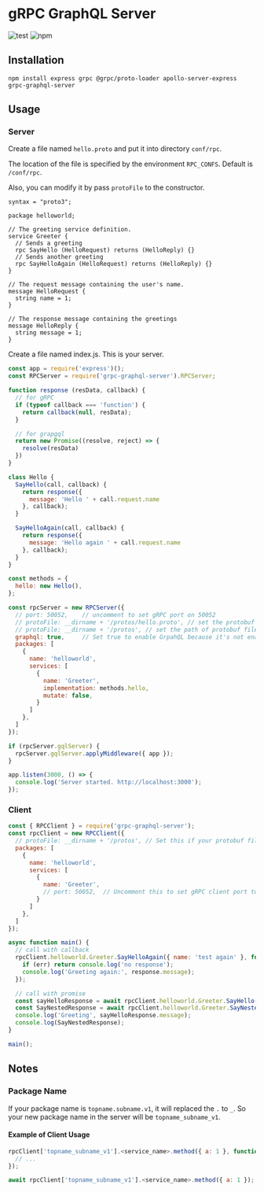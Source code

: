 gRPC GraphQL Server
===================

![test](https://github.com/single9/node-grpc-graphql-server/workflows/test/badge.svg?branch=master) ![npm](https://github.com/single9/node-grpc-graphql-server/workflows/npm/badge.svg)

Installation
-------------

    npm install express grpc @grpc/proto-loader apollo-server-express grpc-graphql-server

Usage
-----

### Server

Create a file named `hello.proto` and put it into directory `conf/rpc`.

The location of the file is specified by the environment `RPC_CONFS`. Default is `/conf/rpc`.

Also, you can modify it by pass `protoFile` to the constructor.

```
syntax = "proto3";

package helloworld;

// The greeting service definition.
service Greeter {
  // Sends a greeting
  rpc SayHello (HelloRequest) returns (HelloReply) {}
  // Sends another greeting
  rpc SayHelloAgain (HelloRequest) returns (HelloReply) {}
}

// The request message containing the user's name.
message HelloRequest {
  string name = 1;
}

// The response message containing the greetings
message HelloReply {
  string message = 1;
}
```

Create a file named index.js. This is your server.

```js
const app = require('express')();
const RPCServer = require('grpc-graphql-server').RPCServer;

function response (resData, callback) {
  // for gRPC
  if (typeof callback === 'function') {
    return callback(null, resData);
  }

  // for grapgql
  return new Promise((resolve, reject) => {
    resolve(resData)
  })
}

class Hello {
  SayHello(call, callback) {
    return response({
      message: 'Hello ' + call.request.name
    }, callback);
  }

  SayHelloAgain(call, callback) {
    return response({
      message: 'Hello again ' + call.request.name
    }, callback);
  }
}

const methods = {
  hello: new Hello(),
};

const rpcServer = new RPCServer({
  // port: 50052,    // uncomment to set gRPC port on 50052
  // protoFile: __dirname + '/protos/hello.proto', // set the protobuf file path. (string|string[])
  // protoFile: __dirname + '/protos', // set the path of protobuf files.
  graphql: true,     // Set true to enable GrpahQL because it's not enabled by default.
  packages: [
    {
      name: 'helloworld',
      services: [
        {
          name: 'Greeter',
          implementation: methods.hello,
          mutate: false,
        }
      ]
    },
  ]
});

if (rpcServer.gqlServer) {
  rpcServer.gqlServer.applyMiddleware({ app });
}

app.listen(3000, () => {
  console.log('Server started. http://localhost:3000');
});
```

### Client

```js
const { RPCClient } = require('grpc-graphql-server');
const rpcClient = new RPCClient({
  // protoFile: __dirname + '/protos', // Set this if your protobuf file doesn't located in the default directory.
  packages: [
    {
      name: 'helloworld',
      services: [
        {
          name: 'Greeter',
          // port: 50052,  // Uncomment this to set gRPC client port to 50052
        }
      ]
    },
  ]
});

async function main() {
  // call with callback
  rpcClient.helloworld.Greeter.SayHelloAgain({ name: 'test again' }, function (err, response) {
    if (err) return console.log('no response');
    console.log('Greeting again:', response.message);
  });

  // call with promise
  const sayHelloResponse = await rpcClient.helloworld.Greeter.SayHello({ name: 'test' });
  const SayNestedResponse = await rpcClient.helloworld.Greeter.SayNested({});
  console.log('Greeting', sayHelloResponse.message);
  console.log(SayNestedResponse);
}

main();
```

Notes
----------

### Package Name

If your package name is `topname.subname.v1`, it will replaced the `.` to `_`. So your new package 
name in the server will be `topname_subname_v1`.

#### Example of Client Usage

```js
rpcClient['topname_subname_v1'].<service_name>.method({ a: 1 }, function (err, response) {
  // ...
});

await rpcClient['topname_subname_v1'].<service_name>.method({ a: 1 });
```
